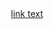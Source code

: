 <html>
<head>
  <title>NoComply.sgf</title>
  </head>

  <body>

  <header class="header">
  <a href="cdn.4archive.org/img/8oFliPr.jpg">link text</a>
  </header>

  <section class="section">
  </section>

  <footer class="footer">
  </footer>

  </body>
  </html>

